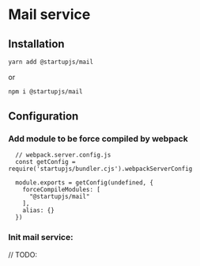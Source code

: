# Mail service

## Installation

```sh
yarn add @startupjs/mail
```

or

```sh
npm i @startupjs/mail
```

## Configuration

### Add module to be force compiled by webpack

```
  // webpack.server.config.js
  const getConfig = require('startupjs/bundler.cjs').webpackServerConfig

  module.exports = getConfig(undefined, {
    forceCompileModules: [
      "@startupjs/mail"
    ],
    alias: {}
  })
```

### Init mail service:
// TODO:
